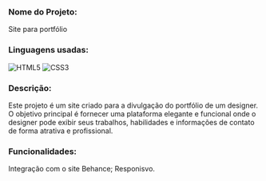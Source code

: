 ### Nome do Projeto: 
Site para portfólio  

### Linguagens usadas: 
![HTML5](https://img.shields.io/badge/html5-%23E34F26.svg?style=for-the-badge&logo=html5&logoColor=white)
![CSS3](https://img.shields.io/badge/css3-%231572B6.svg?style=for-the-badge&logo=css3&logoColor=white)  

### Descrição: 
Este projeto é um site criado para a divulgação do portfólio de um designer. O objetivo principal é fornecer uma plataforma elegante e funcional onde o designer pode exibir seus trabalhos, habilidades e informações de contato de forma atrativa e profissional.

### Funcionalidades:
Integração com o site Behance; 
Responisvo.
